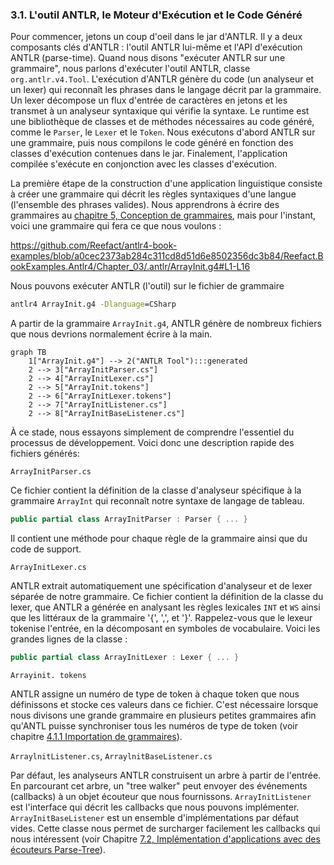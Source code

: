 ### 3.1. L'outil ANTLR, le Moteur d'Exécution et le Code Généré

Pour commencer, jetons un coup d'oeil dans le jar d'ANTLR. Il y a deux composants clés d'ANTLR : l'outil ANTLR lui-même et l'API d'exécution ANTLR (parse-time). Quand nous disons "exécuter ANTLR sur une grammaire", nous parlons d'exécuter l'outil ANTLR, classe `org.antlr.v4.Tool`. L'exécution d'ANTLR génère du code (un analyseur et un lexer) qui reconnaît les phrases dans le langage décrit par la grammaire. Un lexer décompose un flux d'entrée de caractères en jetons et les transmet à un analyseur syntaxique qui vérifie la syntaxe. Le runtime est une bibliothèque de classes et de méthodes nécessaires au code généré, comme le `Parser`, le `Lexer` et le `Token`. Nous exécutons d'abord ANTLR sur une grammaire, puis nous compilons le code généré en fonction des classes d'exécution contenues dans le jar. Finalement, l'application compilée s'exécute en conjonction avec les classes d'exécution.

La première étape de la construction d'une application linguistique consiste à créer une grammaire qui décrit les règles syntaxiques d'une langue (l'ensemble des phrases valides). Nous apprendrons à écrire des grammaires au [chapitre 5, Conception de grammaires](../../Chapter_05), mais pour l'instant, voici une grammaire qui fera ce que nous voulons :

https://github.com/Reefact/antlr4-book-examples/blob/a0cec2373ab284c311cd8d51d6e8502356dc3b84/Reefact.BookExamples.Antlr4/Chapter_03/.antlr/ArrayInit.g4#L1-L16

Nous pouvons exécuter ANTLR (l'outil) sur le fichier de grammaire

```bat
antlr4 ArrayInit.g4 -Dlanguage=CSharp
```

A partir de la grammaire `ArrayInit.g4`, ANTLR génère de nombreux fichiers que nous devrions normalement écrire à la main.

```mermaid
graph TB
	1["ArrayInit.g4"] --> 2("ANTLR Tool"):::generated
	2 --> 3["ArrayInitParser.cs"]
	2 --> 4["ArrayInitLexer.cs"]
	2 --> 5["ArrayInit.tokens"]
	2 --> 6["ArrayInitLexer.tokens"]
	2 --> 7["ArrayInitListener.cs"]
	2 --> 8["ArrayInitBaseListener.cs"]
```

À ce stade, nous essayons simplement de comprendre l'essentiel du processus de développement. Voici donc une description rapide des fichiers générés:

`ArrayInitParser.cs`

Ce fichier contient la définition de la classe d'analyseur spécifique à la grammaire `ArrayInt` qui reconnaît notre syntaxe de langage de tableau.
```csharp
public partial class ArrayInitParser : Parser { ... }
```
Il contient une méthode pour chaque règle de la grammaire ainsi que du code de support.

`ArrayInitLexer.cs`

ANTLR extrait automatiquement une spécification d'analyseur et de lexer séparée de notre grammaire. Ce fichier contient la définition de la classe du lexer, que ANTLR a générée en analysant les règles lexicales `INT` et `WS` ainsi que les littéraux de la grammaire '{', ',', et '}'. Rappelez-vous que le lexeur tokenise l'entrée, en la décomposant en symboles de vocabulaire. Voici les grandes lignes de la classe :
```csharp
public partial class ArrayInitLexer : Lexer { ... }
```

`Arrayinit. tokens`

ANTLR assigne un numéro de type de token à chaque token que nous définissons et stocke ces valeurs dans ce fichier. C'est nécessaire lorsque nous divisons une grande grammaire en plusieurs petites grammaires afin qu'ANTL puisse synchroniser tous les numéros de type de token (voir chapitre [4.1.1 Importation de grammaires](../../Chapter_04/1/1)).

`ArraylnitListener.cs`, `ArraylnitBaseListener.cs`

Par défaut, les analyseurs ANTLR construisent un arbre à partir de l'entrée. En parcourant cet arbre, un "tree walker" peut envoyer des événements (callbacks) à un objet écouteur que nous fournissons. `ArrayInitListener` est l'interface qui décrit les callbacks que nous pouvons implémenter. `ArrayInitBaseListener` est un ensemble d'implémentations par défaut vides. Cette classe nous permet de surcharger facilement les callbacks qui nous intéressent (voir Chapitre [7.2, Implémentation d'applications avec des écouteurs Parse-Tree](../../Chapter_07/2)).
